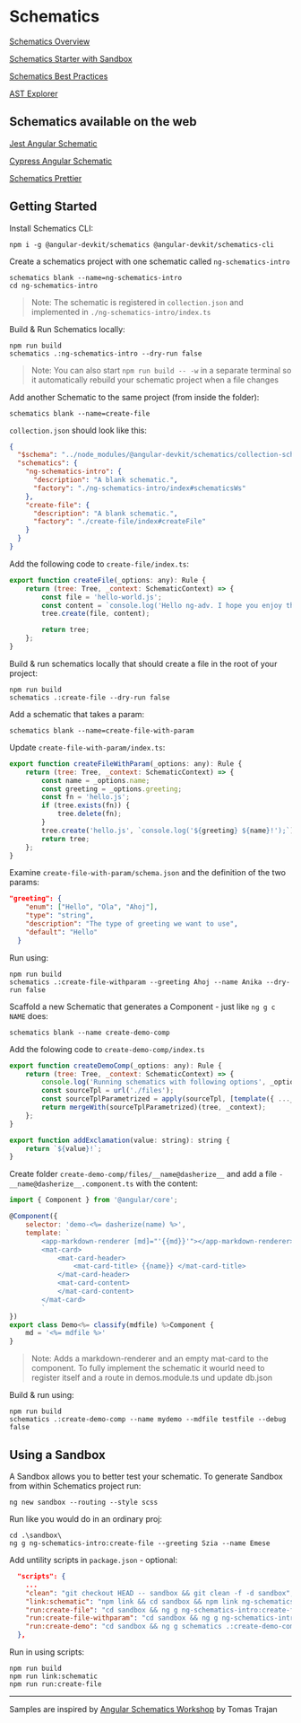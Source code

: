 # Schematics

[Schematics Overview](https://angular.io/guide/schematics)

[Schematics Starter with Sandbox](https://github.com/schuchard/schematic-starter)

[Schematics Best Practices](https://brenden.codes/posts/angular-schematics-best-practices/)

[AST Explorer](https://astexplorer.net/)

## Schematics available on the web

[Jest Angular Schematic](https://github.com/briebug/jest-schematic)

[Cypress Angular Schematic](https://github.com/briebug/cypress-schematic)

[Schematics Prettier](https://github.com/schuchard/prettier-schematic)

## Getting Started

Install Schematics CLI:

```
npm i -g @angular-devkit/schematics @angular-devkit/schematics-cli
```

Create a schematics project with one schematic called `ng-schematics-intro`

```
schematics blank --name=ng-schematics-intro
cd ng-schematics-intro
```

> Note: The schematic is registered in `collection.json` and implemented in `./ng-schematics-intro/index.ts`

Build & Run Schematics locally:

```
npm run build
schematics .:ng-schematics-intro --dry-run false
```

> Note: You can also start `npm run build -- -w` in a separate terminal so it automatically rebuild your schematic project when a file changes

Add another Schematic to the same project (from inside the folder):

```
schematics blank --name=create-file
```

`collection.json` should look like this:

```json
{
  "$schema": "../node_modules/@angular-devkit/schematics/collection-schema.json",
  "schematics": {
    "ng-schematics-intro": {
      "description": "A blank schematic.",
      "factory": "./ng-schematics-intro/index#schematicsWs"
    },
    "create-file": {
      "description": "A blank schematic.",
      "factory": "./create-file/index#createFile"
    }
  }
}
```

Add the following code to `create-file/index.ts`:

```javascript
export function createFile(_options: any): Rule {
    return (tree: Tree, _context: SchematicContext) => {
        const file = 'hello-world.js';
        const content = `console.log('Hello ng-adv. I hope you enjoy the class!');`;
        tree.create(file, content);

        return tree;
    };
}
```
Build & run schematics locally that should create a file in the root of your project:

```
npm run build
schematics .:create-file --dry-run false
```

Add a schematic that takes a param:

```
schematics blank --name=create-file-with-param
```

Update `create-file-with-param/index.ts`:

```javascript
export function createFileWithParam(_options: any): Rule {
    return (tree: Tree, _context: SchematicContext) => {
        const name = _options.name;
        const greeting = _options.greeting;
        const fn = 'hello.js';
        if (tree.exists(fn)) {
            tree.delete(fn);
        }
        tree.create('hello.js', `console.log('${greeting} ${name}!');`);
        return tree;
    };
}
```

Examine `create-file-with-param/schema.json` and the definition of the two params:

```json
"greeting": {
    "enum": ["Hello", "Ola", "Ahoj"],
    "type": "string",
    "description": "The type of greeting we want to use",
    "default": "Hello"
  }
```

Run using:

```
npm run build
schematics .:create-file-withparam --greeting Ahoj --name Anika --dry-run false
```

Scaffold a new Schematic that generates a Component - just like `ng g c NAME` does:

```
schematics blank --name create-demo-comp
```

Add the folowing code to `create-demo-comp/index.ts`

```javascript
export function createDemoComp(_options: any): Rule {
    return (tree: Tree, _context: SchematicContext) => {
        console.log('Running schematics with following options', _options);
        const sourceTpl = url('./files');
        const sourceTplParametrized = apply(sourceTpl, [template({ ..._options, ...strings, addExclamation })]);
        return mergeWith(sourceTplParametrized)(tree, _context);
    };
}

export function addExclamation(value: string): string {
    return `${value}!`;
}
```

Create folder `create-demo-comp/files/__name@dasherize__` and add a file `-__name@dasherize__.component.ts` with the content:

```javascript
import { Component } from '@angular/core';

@Component({
    selector: 'demo-<%= dasherize(name) %>',
    template: `
        <app-markdown-renderer [md]="'{{md}}'"></app-markdown-renderer>
        <mat-card>
            <mat-card-header>
                <mat-card-title> {{name}} </mat-card-title>
            </mat-card-header>
            <mat-card-content>                
            </mat-card-content>
        </mat-card>
        `
})
export class Demo<%= classify(mdfile) %>Component {
    md = '<%= mdfile %>'
}
```

>Note: Adds a markdown-renderer and an empty mat-card to the component. To fully implement the schematic it wourld need to register itself and a route in demos.module.ts und update db.json

Build & run using:

```
npm run build 
schematics .:create-demo-comp --name mydemo --mdfile testfile --debug false
```

## Using a Sandbox

A Sandbox allows you to better test your schematic. To generate Sandbox from within Schematics project run:

```
ng new sandbox --routing --style scss
```

Run like you would do in an ordinary proj:

```
cd .\sandbox\
ng g ng-schematics-intro:create-file --greeting Szia --name Emese
```

Add untility scripts in `package.json` - optional:

```json
  "scripts": {
    ...
    "clean": "git checkout HEAD -- sandbox && git clean -f -d sandbox",
    "link:schematic": "npm link && cd sandbox && npm link ng-schematics-intro",
    "run:create-file": "cd sandbox && ng g ng-schematics-intro:create-file",
    "run:create-file-withparam": "cd sandbox && ng g ng-schematics-intro:create-file-withparam --greeting Szia --name Emese --dry-run false",
    "run:create-demo": "cd sandbox && ng g schematics .:create-demo-comp --name mydemo --mdfile testfile --debug false --dry-run false"
  },
```

Run in using scripts:

```
npm run build
npm run link:schematic
npm run run:create-file
```

---

Samples are inspired by [Angular Schematics Workshop](https://github.com/tomastrajan/workshop-angular-schematics) by Tomas Trajan
